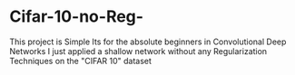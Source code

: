 # Cifar-10-no-Reg-

This project is Simple 
Its for the absolute beginners in Convolutional Deep Networks 
I just applied a shallow network without any Regularization Techniques on the "CIFAR 10" dataset 


